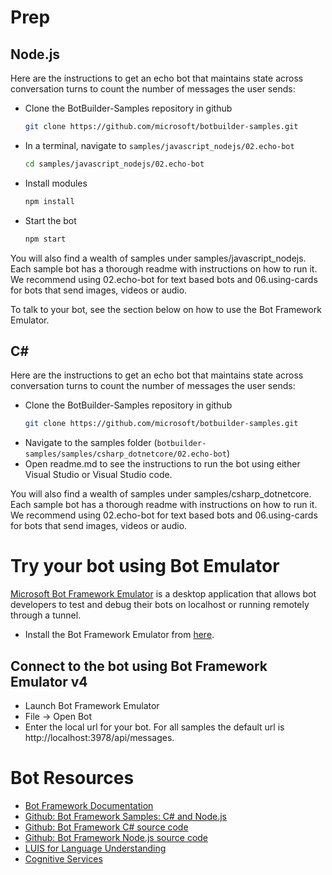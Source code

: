 # Prep

## Node.js


Here are the instructions to get an echo bot that maintains state across conversation turns to count the number of messages the user sends:

- Clone the BotBuilder-Samples repository in github
    ```bash
    git clone https://github.com/microsoft/botbuilder-samples.git
    ```
- In a terminal, navigate to `samples/javascript_nodejs/02.echo-bot`
    ```bash
    cd samples/javascript_nodejs/02.echo-bot
    ```
- Install modules
    ```bash
    npm install
    ```
- Start the bot
    ```bash
    npm start
    ```

You will also find a wealth of samples under samples/javascript_nodejs. Each sample bot has a thorough readme with instructions on how to run it. We recommend using 02.echo-bot for text based bots and 06.using-cards for bots that send images, videos or audio. 

To talk to your bot, see the section below on how to use the Bot Framework Emulator.

## C#

Here are the instructions to get an echo bot that maintains state across conversation turns to count the number of messages the user sends:

- Clone the BotBuilder-Samples repository in github
    ```bash
    git clone https://github.com/microsoft/botbuilder-samples.git
    ```
- Navigate to the samples folder (`botbuilder-samples/samples/csharp_dotnetcore/02.echo-bot`) 
- Open readme.md to see the instructions to run the bot using either Visual Studio or Visual Studio code.

You will also find a wealth of samples under samples/csharp_dotnetcore. Each sample bot has a thorough readme with instructions on how to run it. We recommend using 02.echo-bot for text based bots and 06.using-cards for bots that send images, videos or audio. 

# Try your bot using Bot Emulator

[Microsoft Bot Framework Emulator](https://docs.microsoft.com/en-us/azure/bot-service/bot-service-debug-emulator?view=azure-bot-service-4.0) is a desktop application that allows bot developers to test and debug their bots on localhost or running remotely through a tunnel.

- Install the Bot Framework Emulator from [here](https://github.com/Microsoft/BotFramework-Emulator/releases).

## Connect to the bot using Bot Framework Emulator **v4**
- Launch Bot Framework Emulator
- File -> Open Bot 
- Enter the local url for your bot. For all samples the default url is http://localhost:3978/api/messages.

# Bot Resources

* [Bot Framework Documentation](https://docs.microsoft.com/en-us/azure/bot-service/?view=azure-bot-service-4.0)
* [Github: Bot Framework Samples: C# and Node.js](https://github.com/Microsoft/BotBuilder-Samples)
* [Github: Bot Framework C# source code](https://github.com/Microsoft/botbuilder-dotnet)
* [Github: Bot Framework Node.js source code](https://github.com/Microsoft/botbuilder-js)
* [LUIS for Language Understanding](https://www.luis.ai/)
* [Cognitive Services](https://azure.microsoft.com/en-us/services/cognitive-services/)
